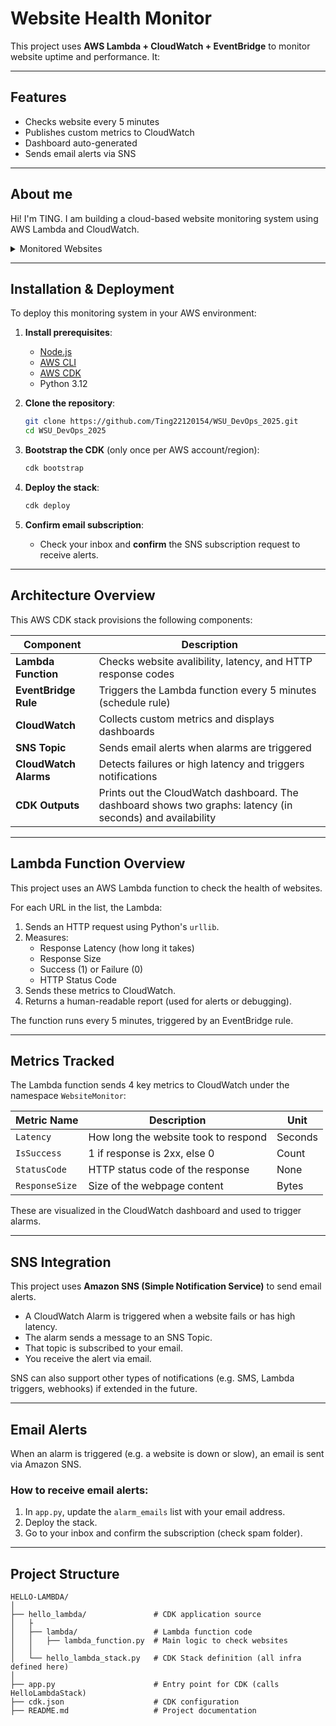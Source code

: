 # Website Health Monitor
This project uses **AWS Lambda + CloudWatch + EventBridge** to monitor website uptime and performance. It:

---

## Features
- Checks website every 5 minutes  
- Publishes custom metrics to CloudWatch  
- Dashboard auto-generated  
- Sends email alerts via SNS

---

## About me
Hi! I'm TING. I am building a cloud-based website monitoring system using AWS Lambda and CloudWatch.

<details>
<summary>Monitored Websites</summary>

| Rank | Website              |
|-----:|----------------------|
|     1| https://www.bbc.com/ |
|     2| https://cnn.com/     |
|     3| https://news.com.au/ |

</details>

---

## Installation & Deployment

To deploy this monitoring system in your AWS environment:

1. **Install prerequisites**:
   - [Node.js](https://nodejs.org/)
   - [AWS CLI](https://aws.amazon.com/cli/)
   - [AWS CDK](https://docs.aws.amazon.com/cdk/latest/guide/home.html)
   - Python 3.12

2. **Clone the repository**:
   ```bash
   git clone https://github.com/Ting22120154/WSU_DevOps_2025.git
   cd WSU_DevOps_2025
   ```

3. **Bootstrap the CDK** (only once per AWS account/region):
   ```bash
   cdk bootstrap
   ```

4. **Deploy the stack**:
   ```bash
   cdk deploy
   ```

5. **Confirm email subscription**:
   - Check your inbox and **confirm** the SNS subscription request to receive alerts.

---

##  Architecture Overview

This AWS CDK stack provisions the following components:

| Component           | Description                                                        |
|---------------------|--------------------------------------------------------------------|
| **Lambda Function** | Checks website avalibility, latency, and HTTP response codes       |
| **EventBridge Rule**| Triggers the Lambda function every 5 minutes (schedule rule)       |
| **CloudWatch**      | Collects custom metrics and displays dashboards                    |
| **SNS Topic**       | Sends email alerts when alarms are triggered                       |
| **CloudWatch Alarms** | Detects failures or high latency and triggers notifications      |
| **CDK Outputs**     | Prints out the CloudWatch dashboard. The dashboard shows two graphs: latency (in seconds) and availability       |


---
##  Lambda Function Overview

This project uses an AWS Lambda function to check the health of websites.

For each URL in the list, the Lambda:

1. Sends an HTTP request using Python's `urllib`.
2. Measures:
   - Response Latency (how long it takes)
   - Response Size
   - Success (1) or Failure (0)
   - HTTP Status Code
3. Sends these metrics to CloudWatch.
4. Returns a human-readable report (used for alerts or debugging).

The function runs every 5 minutes, triggered by an EventBridge rule.

---

## Metrics Tracked

The Lambda function sends 4 key metrics to CloudWatch under the namespace `WebsiteMonitor`:

| Metric Name    | Description                           | Unit     |
|----------------|---------------------------------------|----------|
| `Latency`      | How long the website took to respond  | Seconds  |
| `IsSuccess`    | 1 if response is 2xx, else 0          | Count    |
| `StatusCode`   | HTTP status code of the response      | None     |
| `ResponseSize` | Size of the webpage content           | Bytes    |

These are visualized in the CloudWatch dashboard and used to trigger alarms.

---

## SNS Integration

This project uses **Amazon SNS (Simple Notification Service)** to send email alerts.

- A CloudWatch Alarm is triggered when a website fails or has high latency.
- The alarm sends a message to an SNS Topic.
- That topic is subscribed to your email.
- You receive the alert via email.

SNS can also support other types of notifications (e.g. SMS, Lambda triggers, webhooks) if extended in the future.

---

##  Email Alerts

When an alarm is triggered (e.g. a website is down or slow), an email is sent via Amazon SNS.

### How to receive email alerts:

1. In `app.py`, update the `alarm_emails` list with your email address.
2. Deploy the stack.
3. Go to your inbox and confirm the subscription (check spam folder).
---

## Project Structure

```text
HELLO-LAMBDA/
│
├── hello_lambda/               # CDK application source
│   ├
│   ├── lambda/                 # Lambda function code
│   │   ├── lambda_function.py  # Main logic to check websites
│   │ 
│   └── hello_lambda_stack.py   # CDK Stack definition (all infra defined here)
│
├── app.py                      # Entry point for CDK (calls HelloLambdaStack)
├── cdk.json                    # CDK configuration
├── README.md                   # Project documentation